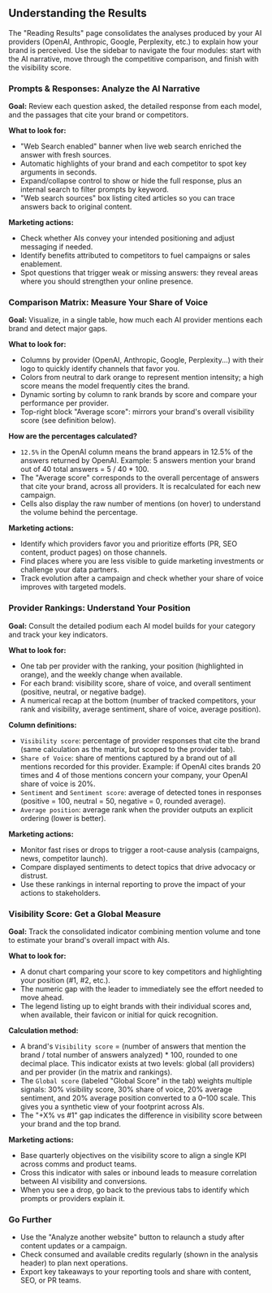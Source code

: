 ## Understanding the Results

The "Reading Results" page consolidates the analyses produced by your AI providers (OpenAI, Anthropic, Google, Perplexity, etc.) to explain how your brand is perceived. Use the sidebar to navigate the four modules: start with the AI narrative, move through the competitive comparison, and finish with the visibility score.

### Prompts & Responses: Analyze the AI Narrative

**Goal:** Review each question asked, the detailed response from each model, and the passages that cite your brand or competitors.

**What to look for:**
- "Web Search enabled" banner when live web search enriched the answer with fresh sources.
- Automatic highlights of your brand and each competitor to spot key arguments in seconds.
- Expand/collapse control to show or hide the full response, plus an internal search to filter prompts by keyword.
- "Web search sources" box listing cited articles so you can trace answers back to original content.

**Marketing actions:**
- Check whether AIs convey your intended positioning and adjust messaging if needed.
- Identify benefits attributed to competitors to fuel campaigns or sales enablement.
- Spot questions that trigger weak or missing answers: they reveal areas where you should strengthen your online presence.

### Comparison Matrix: Measure Your Share of Voice

**Goal:** Visualize, in a single table, how much each AI provider mentions each brand and detect major gaps.

**What to look for:**
- Columns by provider (OpenAI, Anthropic, Google, Perplexity...) with their logo to quickly identify channels that favor you.
- Colors from neutral to dark orange to represent mention intensity; a high score means the model frequently cites the brand.
- Dynamic sorting by column to rank brands by score and compare your performance per provider.
- Top-right block "Average score": mirrors your brand's overall visibility score (see definition below).

**How are the percentages calculated?**
- `12.5%` in the OpenAI column means the brand appears in 12.5% of the answers returned by OpenAI. Example: 5 answers mention your brand out of 40 total answers = 5 / 40 * 100.
- The "Average score" corresponds to the overall percentage of answers that cite your brand, across all providers. It is recalculated for each new campaign.
- Cells also display the raw number of mentions (on hover) to understand the volume behind the percentage.

**Marketing actions:**
- Identify which providers favor you and prioritize efforts (PR, SEO content, product pages) on those channels.
- Find places where you are less visible to guide marketing investments or challenge your data partners.
- Track evolution after a campaign and check whether your share of voice improves with targeted models.

### Provider Rankings: Understand Your Position

**Goal:** Consult the detailed podium each AI model builds for your category and track your key indicators.

**What to look for:**
- One tab per provider with the ranking, your position (highlighted in orange), and the weekly change when available.
- For each brand: visibility score, share of voice, and overall sentiment (positive, neutral, or negative badge).
- A numerical recap at the bottom (number of tracked competitors, your rank and visibility, average sentiment, share of voice, average position).

**Column definitions:**
- `Visibility score`: percentage of provider responses that cite the brand (same calculation as the matrix, but scoped to the provider tab).
- `Share of Voice`: share of mentions captured by a brand out of all mentions recorded for this provider. Example: if OpenAI cites brands 20 times and 4 of those mentions concern your company, your OpenAI share of voice is 20%.
- `Sentiment` and `Sentiment score`: average of detected tones in responses (positive = 100, neutral = 50, negative = 0, rounded average).
- `Average position`: average rank when the provider outputs an explicit ordering (lower is better).

**Marketing actions:**
- Monitor fast rises or drops to trigger a root-cause analysis (campaigns, news, competitor launch).
- Compare displayed sentiments to detect topics that drive advocacy or distrust.
- Use these rankings in internal reporting to prove the impact of your actions to stakeholders.

### Visibility Score: Get a Global Measure

**Goal:** Track the consolidated indicator combining mention volume and tone to estimate your brand's overall impact with AIs.

**What to look for:**
- A donut chart comparing your score to key competitors and highlighting your position (#1, #2, etc.).
- The numeric gap with the leader to immediately see the effort needed to move ahead.
- The legend listing up to eight brands with their individual scores and, when available, their favicon or initial for quick recognition.

**Calculation method:**
- A brand's `Visibility score` = (number of answers that mention the brand / total number of answers analyzed) * 100, rounded to one decimal place. This indicator exists at two levels: global (all providers) and per provider (in the matrix and rankings).
- The `Global score` (labeled "Global Score" in the tab) weights multiple signals: 30% visibility score, 30% share of voice, 20% average sentiment, and 20% average position converted to a 0–100 scale. This gives you a synthetic view of your footprint across AIs.
- The "+X% vs #1" gap indicates the difference in visibility score between your brand and the top brand.

**Marketing actions:**
- Base quarterly objectives on the visibility score to align a single KPI across comms and product teams.
- Cross this indicator with sales or inbound leads to measure correlation between AI visibility and conversions.
- When you see a drop, go back to the previous tabs to identify which prompts or providers explain it.

### Go Further
- Use the "Analyze another website" button to relaunch a study after content updates or a campaign.
- Check consumed and available credits regularly (shown in the analysis header) to plan next operations.
- Export key takeaways to your reporting tools and share with content, SEO, or PR teams.
